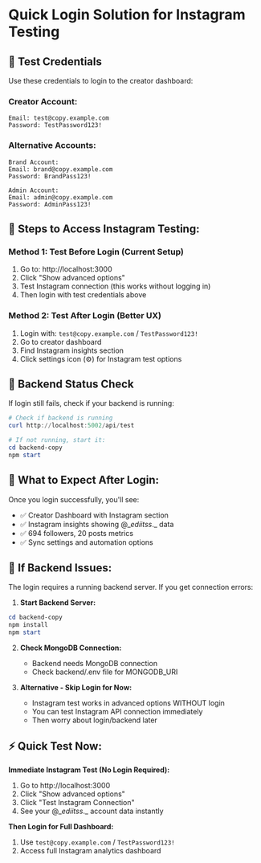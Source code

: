 # Quick Login Solution for Instagram Testing

## 🔐 Test Credentials

Use these credentials to login to the creator dashboard:

### **Creator Account:**

```
Email: test@copy.example.com
Password: TestPassword123!
```

### **Alternative Accounts:**

```
Brand Account:
Email: brand@copy.example.com
Password: BrandPass123!

Admin Account:
Email: admin@copy.example.com
Password: AdminPass123!
```

## 📱 Steps to Access Instagram Testing:

### **Method 1: Test Before Login (Current Setup)**

1. Go to: http://localhost:3000
2. Click "Show advanced options"
3. Test Instagram connection (this works without logging in)
4. Then login with test credentials above

### **Method 2: Test After Login (Better UX)**

1. Login with: `test@copy.example.com` / `TestPassword123!`
2. Go to creator dashboard
3. Find Instagram insights section
4. Click settings icon (⚙️) for Instagram test options

## 🔧 Backend Status Check

If login still fails, check if your backend is running:

```powershell
# Check if backend is running
curl http://localhost:5002/api/test

# If not running, start it:
cd backend-copy
npm start
```

## 🎯 What to Expect After Login:

Once you login successfully, you'll see:

- ✅ Creator Dashboard with Instagram section
- ✅ Instagram insights showing @\__ediitss_.\_ data
- ✅ 694 followers, 20 posts metrics
- ✅ Sync settings and automation options

## 🚨 If Backend Issues:

The login requires a running backend server. If you get connection errors:

1. **Start Backend Server:**

```powershell
cd backend-copy
npm install
npm start
```

2. **Check MongoDB Connection:**

   - Backend needs MongoDB connection
   - Check backend/.env file for MONGODB_URI

3. **Alternative - Skip Login for Now:**
   - Instagram test works in advanced options WITHOUT login
   - You can test Instagram API connection immediately
   - Then worry about login/backend later

## ⚡ Quick Test Now:

**Immediate Instagram Test (No Login Required):**

1. Go to http://localhost:3000
2. Click "Show advanced options"
3. Click "Test Instagram Connection"
4. See your @\__ediitss_.\_ account data instantly

**Then Login for Full Dashboard:**

1. Use `test@copy.example.com` / `TestPassword123!`
2. Access full Instagram analytics dashboard
